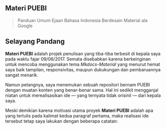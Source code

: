 ## Materi PUEBI

>Panduan Umum Ejaan Bahasa Indonesia Berdesain Material ala Google

## Selayang Pandang

**Materi PUEBI** adalah projek penulisan yang tiba-tiba terbesit di kepala saya pada waktu fajar 09/06/2017. Semata disebabkan karena berkeinginan untuk mencoba menggunakan tema _Mkdocs-Material_ yang menurut hemat saya baik tampilan, responsivitas, maupun dukukungan dan pembaruannya sangat menarik.

Namun petangnya, saya menemukan sebuah repositori bernam PUEBI  dengan muatan konten yang benar-benar sama. Hal ini sedikit mengganjal niatan untuk merealisasikan ide — yang ternyata tidak orisinil — dari kepala saya.

Meski demikian karena motivasi utama proyek **Materi PUEBI** adalah apa yang tertulis pada kalimat kedua paragraf pertama, maka realisasi ide tersebut tetap saya lakukan dengan beberapa catatan:
